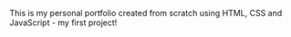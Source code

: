 This is my personal portfolio created from scratch using HTML, CSS and JavaScript - my first project!

